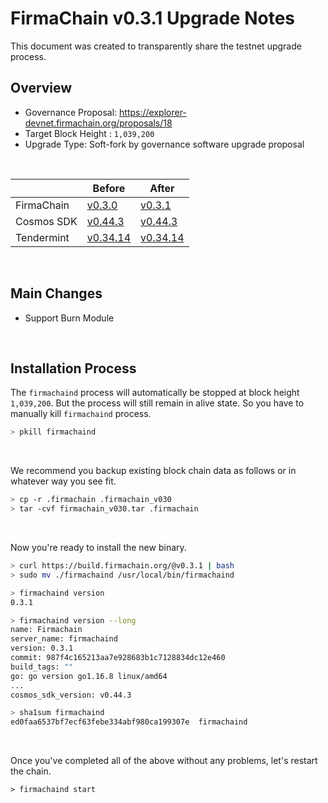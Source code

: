 # FirmaChain v0.3.1 Upgrade Notes

This document was created to transparently share the testnet upgrade process.

## Overview

- Governance Proposal: https://explorer-devnet.firmachain.org/proposals/18
- Target Block Height : `1,039,200`
- Upgrade Type: Soft-fork by governance software upgrade proposal

</br>

| |Before|After|
|--------|-----------|-----------|
|FirmaChain|[v0.3.0](https://github.com/firmachain/firmachain/releases/tag/v0.3.0)|[v0.3.1](https://github.com/firmachain/firmachain/releases/tag/v0.3.1)|
|Cosmos SDK|[v0.44.3](https://github.com/cosmos/cosmos-sdk/releases/tag/v0.44.3)|[v0.44.3](https://github.com/cosmos/cosmos-sdk/releases/tag/v0.44.3)|
|Tendermint|[v0.34.14](https://github.com/tendermint/tendermint/releases/tag/v0.34.14)|[v0.34.14](https://github.com/tendermint/tendermint/releases/tag/v0.34.14)|


</br>

## Main Changes

- Support Burn Module

</br>

## Installation Process

 The `firmachaind` process will automatically be stopped at block height `1,039,200`. But the process will still remain in alive state. So you have to manually kill `firmachaind` process.

```bash
> pkill firmachaind
```

</br>

We recommend you backup existing block chain data as follows or in whatever way you see fit. 
```bash
> cp -r .firmachain .firmachain_v030
> tar -cvf firmachain_v030.tar .firmachain
```

</br>

Now you're ready to install the new binary.

```bash
> curl https://build.firmachain.org/@v0.3.1 | bash
> sudo mv ./firmachaind /usr/local/bin/firmachaind

> firmachaind version
0.3.1

> firmachaind version --long
name: Firmachain
server_name: firmachaind
version: 0.3.1
commit: 987f4c165213aa7e928683b1c7128834dc12e460
build_tags: ""
go: go version go1.16.8 linux/amd64
...
cosmos_sdk_version: v0.44.3

> sha1sum firmachaind
ed0faa6537bf7ecf63febe334abf980ca199307e  firmachaind
```

</br>

Once you've completed all of the above without any problems, let's restart the chain.

```
> firmachaind start
```
